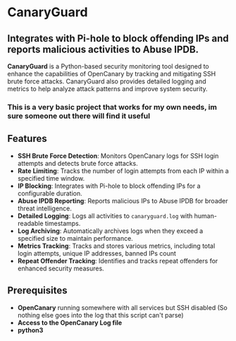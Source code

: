 # CanaryGuard 
## Integrates with Pi-hole to block offending IPs and reports malicious activities to Abuse IPDB.

**CanaryGuard** is a Python-based security monitoring tool designed to enhance the capabilities of OpenCanary by tracking and mitigating SSH brute force attacks. CanaryGuard also provides detailed logging and metrics to help analyze attack patterns and improve system security.

### This is a very basic project that works for my own needs, im sure someone out there will find it useful

## Features

- **SSH Brute Force Detection**: Monitors OpenCanary logs for SSH login attempts and detects brute force attacks.
- **Rate Limiting**: Tracks the number of login attempts from each IP within a specified time window.
- **IP Blocking**: Integrates with Pi-hole to block offending IPs for a configurable duration.
- **Abuse IPDB Reporting**: Reports malicious IPs to Abuse IPDB for broader threat intelligence.
- **Detailed Logging**: Logs all activities to `canaryguard.log` with human-readable timestamps.
- **Log Archiving**: Automatically archives logs when they exceed a specified size to maintain performance.
- **Metrics Tracking**: Tracks and stores various metrics, including total login attempts, unique IP addresses, banned IPs count
- **Repeat Offender Tracking**: Identifies and tracks repeat offenders for enhanced security measures.

## Prerequisites

- **OpenCanary** running somewhere with all services but SSH disabled (So nothing else goes into the log that this script can't parse)
- **Access to the OpenCanary Log file**
- **python3**
